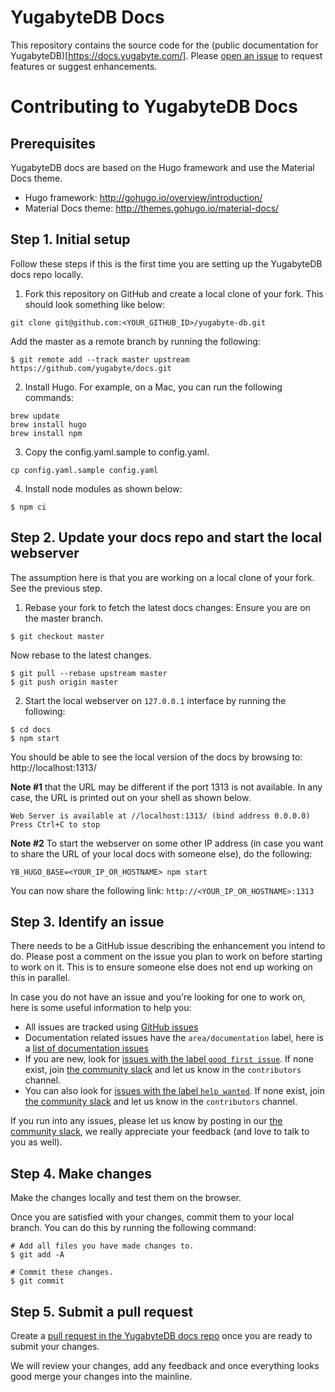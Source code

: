 # YugabyteDB Docs

This repository contains the source code for the (public documentation for YugabyteDB)[https://docs.yugabyte.com/]. Please [open an issue](https://github.com/YugaByte/docs/issues) to request features or suggest enhancements.


# Contributing to YugabyteDB Docs

## Prerequisites
YugabyteDB docs are based on the Hugo framework and use the Material Docs theme.

* Hugo framework: http://gohugo.io/overview/introduction/
* Material Docs theme: http://themes.gohugo.io/material-docs/


## Step 1. Initial setup

Follow these steps if this is the first time you are setting up the YugabyteDB docs repo locally.

1. Fork this repository on GitHub and create a local clone of your fork. This should look something like below:
```
git clone git@github.com:<YOUR_GITHUB_ID>/yugabyte-db.git
```

Add the master as a remote branch by running the following:
```
$ git remote add --track master upstream https://github.com/yugabyte/docs.git
```

2. Install Hugo. For example, on a Mac, you can run the following commands:
```
brew update
brew install hugo
brew install npm
```

3. Copy the config.yaml.sample to config.yaml.
```
cp config.yaml.sample config.yaml
```

4. Install node modules as shown below:
```
$ npm ci
```

## Step 2. Update your docs repo and start the local webserver

The assumption here is that you are working on a local clone of your fork. See the previous step.

1. Rebase your fork to fetch the latest docs changes:
Ensure you are on the master branch.
```
$ git checkout master
```

Now rebase to the latest changes.
```
$ git pull --rebase upstream master
$ git push origin master
```

2. Start the local webserver on `127.0.0.1` interface by running the following:
```
$ cd docs
$ npm start
```

You should be able to see the local version of the docs by browsing to:
http://localhost:1313/

**Note #1** that the URL may be different if the port 1313 is not available. In any case, the URL is printed out on your shell as shown below.
```
Web Server is available at //localhost:1313/ (bind address 0.0.0.0)
Press Ctrl+C to stop
```

**Note #2** To start the webserver on some other IP address (in case you want to share the URL of your local docs with someone else), do the following:
```
YB_HUGO_BASE=<YOUR_IP_OR_HOSTNAME> npm start
```
You can now share the following link: `http://<YOUR_IP_OR_HOSTNAME>:1313`


## Step 3. Identify an issue

There needs to be a GitHub issue describing the enhancement you intend to do. Please post a comment on the issue you plan to work on before starting to work on it. This is to ensure someone else does not end up working on this in parallel.

In case you do not have an issue and you're looking for one to work on, here is some useful information to help you:
* All issues are tracked using [GitHub issues](https://github.com/yugabyte/yugabyte-db/issues)
* Documentation related issues have the `area/documentation` label, here is a [list of documentation issues](https://github.com/yugabyte/yugabyte-db/issues?q=is%3Aopen+is%3Aissue+label%3Aarea%2Fdocumentation)
* If you are new, look for [issues with the label `good first issue`](https://github.com/yugabyte/yugabyte-db/issues?q=is%3Aopen+is%3Aissue+label%3Aarea%2Fdocumentation+label%3A%22good+first+issue%22). If none exist, join [the community slack](https://www.yugabyte.com/slack) and let us know in the `contributors` channel.
* You can also look for [issues with the label `help wanted`](https://github.com/yugabyte/yugabyte-db/issues?q=is%3Aopen+is%3Aissue+label%3Aarea%2Fdocumentation+label%3A%22help+wanted%22+). If none exist, join [the community slack](https://www.yugabyte.com/slack) and let us know in the `contributors` channel.

If you run into any issues, please let us know by posting in our [the community slack](https://www.yugabyte.com/slack), we really appreciate your feedback (and love to talk to you as well).

## Step 4. Make changes

Make the changes locally and test them on the browser.

Once you are satisfied with your changes, commit them to your local branch. You can do this by running the following command:
```
# Add all files you have made changes to.
$ git add -A

# Commit these changes.
$ git commit
```

## Step 5. Submit a pull request

Create a [pull request in the YugabyteDB docs repo](https://github.com/yugabyte/docs/pulls) once you are ready to submit your changes.

We will review your changes, add any feedback and once everything looks good merge your changes into the mainline.
